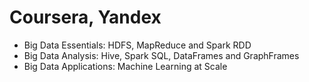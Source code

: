 # Coursera, Yandex
* Big Data Essentials: HDFS, MapReduce and Spark RDD
* Big Data Analysis: Hive, Spark SQL, DataFrames and GraphFrames
* Big Data Applications: Machine Learning at Scale


